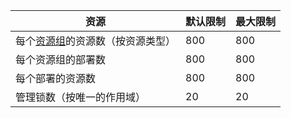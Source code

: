 资源|默认限制|最大限制
---|---|---
每个[资源组](/documentation/articles/resource-group-overview)的资源数（按资源类型）|800|800
每个资源组的部署数|800|800
每个部署的资源数|800|800
管理锁数（按唯一的作用域）|20|20

<!---HONumber=71-->